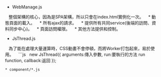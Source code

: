 * WebManage.js

    整個架構的核心，因為是SPA架構，所以只會在index.html實例化一次。
    * 動態頁面的載入。
    * 所有ajax的請求。
    * 提供所有共同service(後端的訪問、資料同步中心)。
    * 頁面訪問權限。
    * 其他方法提供和控制。
* JsThread.js

    為了能在處理大量運算時，CSS動畫不會停頓，而將Worker打包起來，易於使用。
    ```js
    	new JsThread({
		arguments:傳入參數,
		run:要執行的方法 run function,
		callback:返回
	});
```
* component/*.js
	
